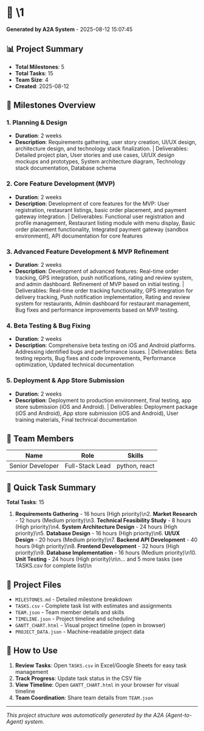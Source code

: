 # 🚀 \1

**Generated by A2A System** - 2025-08-12 15:07:45

## 📊 Project Summary

- **Total Milestones**: 5
- **Total Tasks**: 15
- **Team Size**: 4
- **Created**: 2025-08-12

## 🎯 Milestones Overview

### 1. Planning & Design
- **Duration**: 2 weeks
- **Description**: Requirements gathering, user story creation, UI/UX design, architecture design, and technology stack finalization. | Deliverables: Detailed project plan, User stories and use cases, UI/UX design mockups and prototypes, System architecture diagram, Technology stack documentation, Database schema

### 2. Core Feature Development (MVP)
- **Duration**: 2 weeks
- **Description**: Development of core features for the MVP: User registration, restaurant listings, basic order placement, and payment gateway integration. | Deliverables: Functional user registration and profile management, Restaurant listing module with menu display, Basic order placement functionality, Integrated payment gateway (sandbox environment), API documentation for core features

### 3. Advanced Feature Development & MVP Refinement
- **Duration**: 2 weeks
- **Description**: Development of advanced features: Real-time order tracking, GPS integration, push notifications, rating and review system, and admin dashboard. Refinement of MVP based on initial testing. | Deliverables: Real-time order tracking functionality, GPS integration for delivery tracking, Push notification implementation, Rating and review system for restaurants, Admin dashboard for restaurant management, Bug fixes and performance improvements based on MVP testing.

### 4. Beta Testing & Bug Fixing
- **Duration**: 2 weeks
- **Description**: Comprehensive beta testing on iOS and Android platforms. Addressing identified bugs and performance issues. | Deliverables: Beta testing reports, Bug fixes and code improvements, Performance optimization, Updated technical documentation

### 5. Deployment & App Store Submission
- **Duration**: 2 weeks
- **Description**: Deployment to production environment, final testing, app store submission (iOS and Android). | Deliverables: Deployment package (iOS and Android), App store submission (iOS and Android), User training materials, Final technical documentation

## 👥 Team Members

| Name | Role | Skills |
|------|------|--------|
| Senior Developer | Full-Stack Lead | python, react |\n| Frontend Developer | UI/UX Specialist | react, css |\n| Backend Developer | API Specialist | python, database |\n| QA Engineer | Testing Lead | testing, automation |\n

## 📝 Quick Task Summary

**Total Tasks**: 15

1. **Requirements Gathering** - 16 hours (High priority)\n2. **Market Research** - 12 hours (Medium priority)\n3. **Technical Feasibility Study** - 8 hours (High priority)\n4. **System Architecture Design** - 24 hours (High priority)\n5. **Database Design** - 16 hours (High priority)\n6. **UI/UX Design** - 20 hours (Medium priority)\n7. **Backend API Development** - 40 hours (High priority)\n8. **Frontend Development** - 32 hours (High priority)\n9. **Database Implementation** - 16 hours (Medium priority)\n10. **Unit Testing** - 24 hours (High priority)\n\n... and 5 more tasks (see TASKS.csv for complete list)\n

## 📁 Project Files

- `MILESTONES.md` - Detailed milestone breakdown
- `TASKS.csv` - Complete task list with estimates and assignments
- `TEAM.json` - Team member details and skills
- `TIMELINE.json` - Project timeline and scheduling
- `GANTT_CHART.html` - Visual project timeline (open in browser)
- `PROJECT_DATA.json` - Machine-readable project data

## 🔧 How to Use

1. **Review Tasks**: Open `TASKS.csv` in Excel/Google Sheets for easy task management
2. **Track Progress**: Update task status in the CSV file
3. **View Timeline**: Open `GANTT_CHART.html` in your browser for visual timeline
4. **Team Coordination**: Share team details from `TEAM.json`

---
*This project structure was automatically generated by the A2A (Agent-to-Agent) system.*
